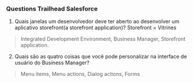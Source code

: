 ### Questions Trailhead Salesforce

1. Quais janelas um desenvolvedor deve ter aberto ao desenvolver um aplicativo storefront(a storefront application)? Storefront = Vitrines

> Integrated Development Environment, Business Manager, Storefront application.

2. Quais são as quatro coisas que você pode personalizar na interface de usuário do Business Manager?

> Menu items, Menu actions, Dialog actions, Forms